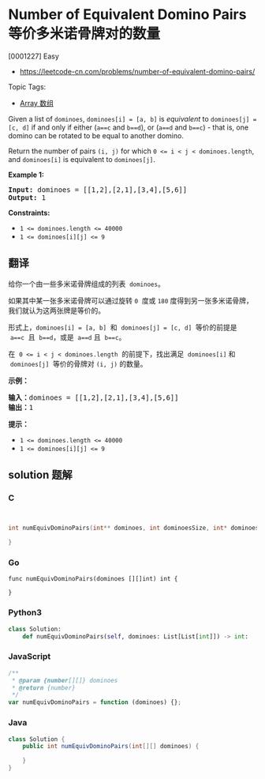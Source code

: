 # Number of Equivalent Domino Pairs 等价多米诺骨牌对的数量

[0001227] Easy

- https://leetcode-cn.com/problems/number-of-equivalent-domino-pairs/

Topic Tags:

- [Array 数组](https://leetcode-cn.com/tag/array/)

Given a list of `dominoes`, `dominoes[i] = [a, b]` is _equivalent_ to `dominoes[j] = [c, d]` if and only if either (`a==c` and `b==d`), or (`a==d` and `b==c`) - that is, one domino can be rotated to be equal to another domino.

Return the number of pairs `(i, j)` for which `0 <= i < j < dominoes.length`, and `dominoes[i]` is equivalent to `dominoes[j]`.

**Example 1:**

<pre><strong>Input:</strong> dominoes = [[1,2],[2,1],[3,4],[5,6]]
<strong>Output:</strong> 1
</pre>

**Constraints:**

- `1 <= dominoes.length <= 40000`
- `1 <= dominoes[i][j] <= 9`

## 翻译

给你一个由一些多米诺骨牌组成的列表  `dominoes`。

如果其中某一张多米诺骨牌可以通过旋转 `0`  度或 `180` 度得到另一张多米诺骨牌，我们就认为这两张牌是等价的。

形式上，`dominoes[i] = [a, b]`  和  `dominoes[j] = [c, d]`  等价的前提是  `a==c`  且  `b==d`，或是  `a==d` 且  `b==c`。

在  `0 <= i < j < dominoes.length`  的前提下，找出满足  `dominoes[i]` 和  `dominoes[j]`  等价的骨牌对 `(i, j)` 的数量。

**示例：**

<pre><strong>输入：</strong>dominoes = [[1,2],[2,1],[3,4],[5,6]]
<strong>输出：</strong>1
</pre>

**提示：**

- `1 <= dominoes.length <= 40000`
- `1 <= dominoes[i][j] <= 9`

## solution 题解

### C

```c


int numEquivDominoPairs(int** dominoes, int dominoesSize, int* dominoesColSize){

}


```

### Go

```golang
func numEquivDominoPairs(dominoes [][]int) int {

}
```

### Python3

```python
class Solution:
    def numEquivDominoPairs(self, dominoes: List[List[int]]) -> int:

```

### JavaScript

```javascript
/**
 * @param {number[][]} dominoes
 * @return {number}
 */
var numEquivDominoPairs = function (dominoes) {};
```

### Java

```java
class Solution {
    public int numEquivDominoPairs(int[][] dominoes) {

    }
}
```
